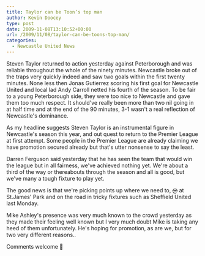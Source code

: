 ```yaml
---
title: Taylor can be Toon’s top man
author: Kevin Doocey
type: post
date: 2009-11-08T13:10:52+00:00
url: /2009/11/08/taylor-can-be-toons-top-man/
categories:
  - Newcastle United News
---
```


Steven Taylor returned to action yesterday against Peterborough and was reliable throughout the whole of the ninety minutes. Newcastle broke out of the traps very quickly indeed and saw two goals within the first twenty minutes. None less then Jonas Gutierrez scoring his first goal for Newcastle United and local lad Andy Carroll netted his fourth of the season. To be fair to a young Peterborough side, they were too nice to Newcastle and gave them too much respect. It should've really been more than two nil going in at half time and at the end of the 90 minutes, 3-1 wasn't a real reflection of Newcastle's dominance.

As my headline suggests Steven Taylor is an instrumental figure in Newcastle's season this year, and out quest to return to the Premier League at first attempt. Some people in the Premier League are already claiming we have promotion secured already but that's utter nonsense to say the least.

Darren Ferguson said yesterday that he has seen the team that would win the league but in all fairness, we've achieved nothing yet. We're about a third of the way or thereabouts through the season and all is good, but we've many a tough fixture to play yet.

The good news is that we're picking points up where we need to, <span style="text-decoration: line-through;">@</span> at St.James' Park and on the road in tricky fixtures such as Sheffield United last Monday.

Mike Ashley's presence was very much known to the crowd yesterday as they made their feeling well known but I very much doubt Mike is taking any heed of them unfortunately. He's hoping for promotion, as are we, but for two very different reasons..

Comments welcome 🙂
